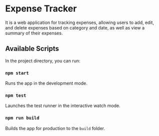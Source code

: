 # Expense Tracker

It is a web application for tracking expenses, allowing users to add, edit, and delete expenses based on category and date, as well as view a summary of their expenses.

## Available Scripts

In the project directory, you can run:

### `npm start`

Runs the app in the development mode.

### `npm test`

Launches the test runner in the interactive watch mode.

### `npm run build`

Builds the app for production to the `build` folder.
